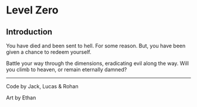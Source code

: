 Level Zero
==========
## Introduction

You have died and been sent to hell. For some reason. But, you have been given a chance to redeem yourself.


Battle your way through the dimensions, eradicating evil along the way.
Will you climb to heaven, or remain eternally damned?

***

Code by Jack, Lucas & Rohan

Art by Ethan
